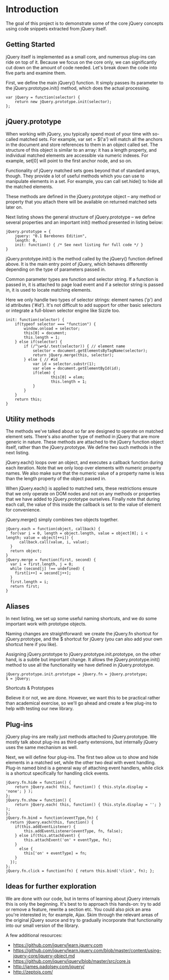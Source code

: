 Introduction
==================

The goal of this project is to demonstrate some of the core jQuery
concepts using code snippets extracted from jQuery itself. 

Getting Started
------------------

jQuery itself is implemented as a small core, and numerous plug-ins can
ride on top of it. Because we focus on the core only, we can
significantly cut down on the amount of code needed. Let's break down
the code into five parts and examine them.

First, we define the main jQuery() function. It simply passes its parameter
to the jQuery.prototype.init() method, which does the actual processing.

    var jQuery = function(selector) {
        return new jQuery.prototype.init(selector);
    };

jQuery.prototype
------------------------

When working with jQuery, you typically spend most of your time with
so-called matched sets. For example, var set = $('a') will match all the
anchors in the document and store references to them in an object called
set. The structure of this object is similar to an array: it has a
length property, and individual matched elements are accessible via
numeric indexes. For example, set[0] will point to the first anchor
node, and so on.

Functionality of jQuery matched sets goes beyond that of standard
arrays, though. They provide a lot of useful methods which you can use
to manipulate elements in a set. For example, you can call set.hide() to
hide all the matched elements.

These methods are defined in the jQuery.prototype object – any method or
property that you attach there will be available on returned matched
sets later on.

Next listing shows the general structure of jQuery.prototype – we define
several properties and an important init() method presented in listing
below:

    jQuery.prototype = {
        jquery: "0.1 Barebones Edition",
        length: 0,
        init: function() { /* See next listing for full code */ }
    }

jQuery.prototype.init() is the method called by the jQuery() function
defined above. It is the main entry point of jQuery, which behaves
differently depending on the type of parameters passed in.

Common parameter types are function and selector string. If a function
is passed in, it is attached to page load event and if a selector string
is passed in, it is used to locate matching elements.

Here we only handle two types of selector strings: element names ('p')
and id attributes ('\#id'). It's not difficult to add support for other
basic selectors or integrate a full-blown selector engine like Sizzle
too.

    init: function(selector) {
        if(typeof selector === "function") {
            window.onload = selector;
            this[0] = document;
            this.length = 1;
        } else if(selector) {
            if (/^\w+$/.test(selector)) { // element name
                selector = document.getElementsByTagName(selector);
                return jQuery.merge(this, selector);
            } else { // #id                        
                var id = selector.substr(1);
                var elem = document.getElementById(id);
                if(elem) {
                        this[0] = elem;
                        this.length = 1;
                }
            }
        }
        return this;
    }

Utility methods
-----------------------

The methods we've talked about so far are designed to operate on matched
element sets. There's also another type of method in jQuery that are
more generic in nature. These methods are attached to the jQuery
function object itself, rather than the jQuery.prototype. We define two
such methods in the next listing.

jQuery.each() loops over an object, and executes a callback function
during each iteration. Note that we only loop over elements with numeric
property names. We also make sure that the numeric value of a property
name is less than the length property of the object passed in.

When jQuery.each() is applied to matched sets, these restrictions ensure
that we only operate on DOM nodes and not on any methods or properties
that we have added to jQuery.prototype ourselves. Finally note that
during each call, the value of this inside the callback is set to the
value of element for convenience.

jQuery.merge() simply combines two objects together.

    jQuery.each = function(object, callback) {
      for(var i = 0, length = object.length, value = object[0]; i < length; value = object[++i]) {
          callback.call(value, i, value);    
      }
      return object;
    }
    jQuery.merge = function(first, second) {
      var i = first.length, j = 0;
      while (second[j] !== undefined) {
        first[i++] = second[j++];
      }
      first.length = i;
      return first;
    }

Aliases
---------------

In next listing, we set up some useful naming shortcuts, and we do some
important work with prototype objects.

Naming changes are straightforward: we create the jQuery.fn shortcut for
jQuery.prototype, and the $ shortcut for jQuery (you can also add your
own shortcut here if you like).

Assigning jQuery.prototype to jQuery.prototype.init.prototype, on the
other hand, is a subtle but important change. It allows the
jQuery.prototype.init() method to use all the functionality we have
defined in jQuery.prototype.

    jQuery.prototype.init.prototype = jQuery.fn = jQuery.prototype;
    $ = jQuery;

Shortcuts & Prototypes

Believe it or not, we are done. However, we want this to be practical
rather than academical exercise, so we'll go ahead and create a few
plug-ins to help with testing our new library.

Plug-ins
----------------

jQuery plug-ins are really just methods attached to jQuery.prototype. We
mostly talk about plug-ins as third-party extensions, but internally
jQuery uses the same mechanism as well.

Next, we will define four plug-ins. The first two allow us to show and
hide elements in a matched set, while the other two deal with event
handling. Plug-in named bind is a general way of attaching event
handlers, while click is a shortcut specifically for handling click
events.

    jQuery.fn.hide = function() {
        return jQuery.each( this, function() { this.style.display = 'none'; } );
    };
    jQuery.fn.show = function() {
        return jQuery.each( this, function() { this.style.display = ''; } );
    };
    jQuery.fn.bind = function(eventType,fn) {
      return jQuery.each(this, function() {
        if(this.addEventListener) {
            this.addEventListener(eventType, fn, false);
        } else if(this.attachEvent) {
            this.attachEvent('on' + eventType, fn);
        }
          else {
            this['on' + eventType] = fn;
        }
      }); 
    };
    jQuery.fn.click = function(fn) { return this.bind('click', fn); };

Ideas for further exploration
-----------------------------

We are done with our code, but in terms of learning about jQuery
internals this is only the beginning. It's best to to approach this
hands-on: try to add or remove a feature, rewrite a section etc.
You could also pick an area you're interested in; for example, Ajax.
Skim through the relevant areas of the original jQuery source and try
to gradually incorporate that functionality into our small version
of the library.

A few additional resources:

* https://github.com/jquery/learn.jquery.com
* https://github.com/jquery/learn.jquery.com/blob/master/content/using-jquery-core/jquery-object.md
* https://github.com/jquery/jquery/blob/master/src/core.js
* http://james.padolsey.com/jquery/
* http://zeptojs.com/